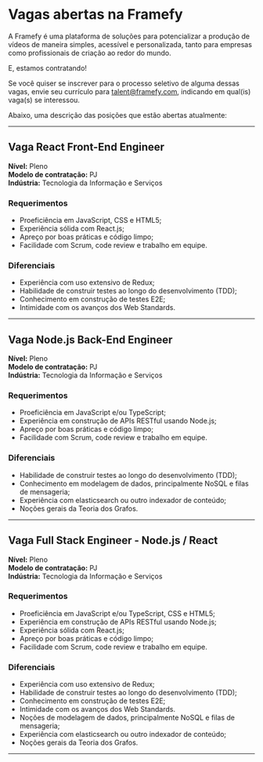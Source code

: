 # Vagas abertas na Framefy

A Framefy é uma plataforma de soluções para potencializar a produção de vídeos de maneira simples, acessível e personalizada, tanto para empresas como profissionais de criação ao redor do mundo.

E, estamos contratando!

Se você quiser se inscrever para o processo seletivo de alguma dessas vagas, envie seu currículo para [talent@framefy.com](mailto:talent@framefy.com), indicando em qual(is) vaga(s) se interessou.

Abaixo, uma descrição das posições que estão abertas atualmente:

---
## Vaga React Front-End Engineer


**Nível:** Pleno<br>
**Modelo de contratação:** PJ<br>
**Indústria:** Tecnologia da Informação e Serviços<br>

### Requerimentos
* Proeficiência em JavaScript, CSS e HTML5;
* Experiência sólida com React.js;
* Apreço por boas práticas e código limpo;
* Facilidade com Scrum, code review e trabalho em equipe.

### Diferenciais
* Experiência com uso extensivo de Redux;
* Habilidade de construir testes ao longo do desenvolvimento (TDD);
* Conhecimento em construção de testes E2E;
* Intimidade com os avanços dos Web Standards.

---

## Vaga Node.js Back-End Engineer

**Nível:** Pleno<br>
**Modelo de contratação:** PJ<br>
**Indústria:** Tecnologia da Informação e Serviços<br>

### Requerimentos
* Proeficiência em JavaScript e/ou TypeScript;
* Experiência em construção de APIs RESTful usando Node.js;
* Apreço por boas práticas e código limpo;
* Facilidade com Scrum, code review e trabalho em equipe.

### Diferenciais
* Habilidade de construir testes ao longo do desenvolvimento (TDD);
* Conhecimento em modelagem de dados, principalmente NoSQL e filas de mensageria;
* Experiência com elasticsearch ou outro indexador de conteúdo;
* Noções gerais da Teoria dos Grafos.

---

## Vaga Full Stack Engineer - Node.js / React

**Nível:** Pleno<br>
**Modelo de contratação:** PJ<br>
**Indústria:** Tecnologia da Informação e Serviços<br>

### Requerimentos
* Proeficiência em JavaScript e/ou TypeScript, CSS e HTML5;
* Experiência em construção de APIs RESTful usando Node.js;
* Experiência sólida com React.js;
* Apreço por boas práticas e código limpo;
* Facilidade com Scrum, code review e trabalho em equipe.

### Diferenciais
* Experiência com uso extensivo de Redux;
* Habilidade de construir testes ao longo do desenvolvimento (TDD);
* Conhecimento em construção de testes E2E;
* Intimidade com os avanços dos Web Standards.
* Noções de modelagem de dados, principalmente NoSQL e filas de mensageria;
* Experiência com elasticsearch ou outro indexador de conteúdo;
* Noções gerais da Teoria dos Grafos.

---
